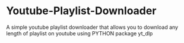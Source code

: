 # Youtube-Playlist-Downloader
A simple youtube playlist downloader that allows you to download any length of playlist on youtube using PYTHON package yt_dlp
